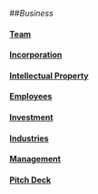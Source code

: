 ##_Business_

#### [Team](team/README.md)

#### [Incorporation](incorporation/README.md)

#### [Intellectual Property](intellectual-property/README.md)

#### [Employees](employees/README.md)

#### [Investment](investment/README.md)

#### [Industries](industries/README.md)

#### [Management](management/README.md)

#### [Pitch Deck](pitch-deck/README.md)
